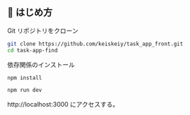 ## 🚀 はじめ方

Git リポジトリをクローン

```bash
git clone https://github.com/keiskeiy/task_app_front.git
cd task-app-find
```

依存関係のインストール

```bash
npm install
```

```bash
npm run dev
```

http://localhost:3000
にアクセスする。  